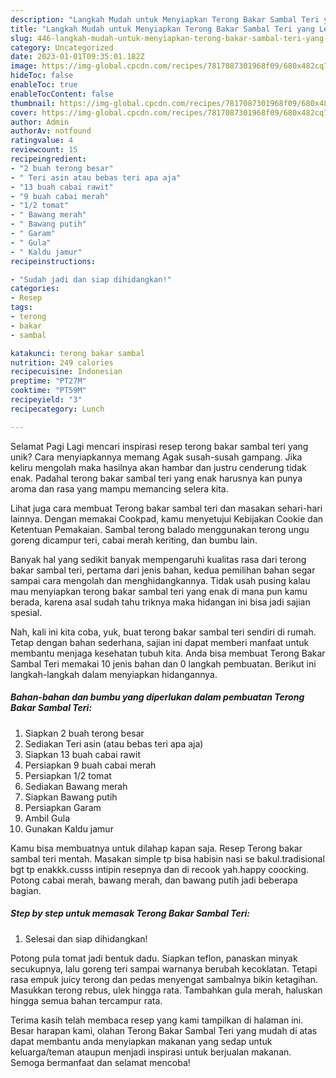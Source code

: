 ```yaml
---
description: "Langkah Mudah untuk Menyiapkan Terong Bakar Sambal Teri yang Lezat Sekali, Mantap"
title: "Langkah Mudah untuk Menyiapkan Terong Bakar Sambal Teri yang Lezat Sekali, Mantap"
slug: 446-langkah-mudah-untuk-menyiapkan-terong-bakar-sambal-teri-yang-lezat-sekali-mantap
category: Uncategorized
date: 2023-01-01T09:35:01.182Z
image: https://img-global.cpcdn.com/recipes/7817087301968f09/680x482cq70/terong-bakar-sambal-teri-foto-resep-utama.jpg
hideToc: false
enableToc: true
enableTocContent: false
thumbnail: https://img-global.cpcdn.com/recipes/7817087301968f09/680x482cq70/terong-bakar-sambal-teri-foto-resep-utama.jpg
cover: https://img-global.cpcdn.com/recipes/7817087301968f09/680x482cq70/terong-bakar-sambal-teri-foto-resep-utama.jpg
author: Admin
authorAv: notfound
ratingvalue: 4
reviewcount: 15
recipeingredient:
- "2 buah terong besar"
- " Teri asin atau bebas teri apa aja"
- "13 buah cabai rawit"
- "9 buah cabai merah"
- "1/2 tomat"
- " Bawang merah"
- " Bawang putih"
- " Garam"
- " Gula"
- " Kaldu jamur"
recipeinstructions:

- "Sudah jadi dan siap dihidangkan!"
categories:
- Resep
tags:
- terong
- bakar
- sambal

katakunci: terong bakar sambal 
nutrition: 249 calories
recipecuisine: Indonesian
preptime: "PT27M"
cooktime: "PT59M"
recipeyield: "3"
recipecategory: Lunch

---
```



Selamat Pagi Lagi mencari inspirasi resep terong bakar sambal teri yang unik? Cara menyiapkannya memang Agak susah-susah gampang. Jika keliru mengolah maka hasilnya akan hambar dan justru cenderung tidak enak. Padahal terong bakar sambal teri yang enak harusnya kan punya aroma dan rasa yang mampu memancing selera kita.


Lihat juga cara membuat Terong bakar sambal teri dan masakan sehari-hari lainnya. Dengan memakai Cookpad, kamu menyetujui Kebijakan Cookie dan Ketentuan Pemakaian. Sambal terong balado menggunakan terong ungu goreng dicampur teri, cabai merah keriting, dan bumbu lain.

Banyak hal yang sedikit banyak mempengaruhi kualitas rasa dari terong bakar sambal teri, pertama dari jenis bahan, kedua pemilihan bahan segar sampai cara mengolah dan menghidangkannya. Tidak usah pusing kalau mau menyiapkan terong bakar sambal teri yang enak di mana pun kamu berada, karena asal sudah tahu triknya maka hidangan ini bisa jadi sajian spesial.


Nah, kali ini kita coba, yuk, buat terong bakar sambal teri sendiri di rumah. Tetap dengan bahan sederhana, sajian ini dapat memberi manfaat untuk membantu menjaga kesehatan tubuh kita. Anda bisa membuat Terong Bakar Sambal Teri memakai 10 jenis bahan dan 0 langkah pembuatan. Berikut ini langkah-langkah dalam menyiapkan hidangannya.

<!--inarticleads1-->

##### Bahan-bahan dan bumbu yang diperlukan dalam pembuatan Terong Bakar Sambal Teri:

1. Siapkan 2 buah terong besar
1. Sediakan  Teri asin (atau bebas teri apa aja)
1. Siapkan 13 buah cabai rawit
1. Persiapkan 9 buah cabai merah
1. Persiapkan 1/2 tomat
1. Sediakan  Bawang merah
1. Siapkan  Bawang putih
1. Persiapkan  Garam
1. Ambil  Gula
1. Gunakan  Kaldu jamur


Kamu bisa membuatnya untuk dilahap kapan saja. Resep Terong bakar sambal teri mentah. Masakan simple tp bisa habisin nasi se bakul.tradisional bgt tp enakkk.cusss intipin resepnya dan di recook yah.happy coocking. Potong cabai merah, bawang merah, dan bawang putih jadi beberapa bagian. 

<!--inarticleads2-->

##### Step by step untuk memasak Terong Bakar Sambal Teri:


1. Selesai dan siap dihidangkan!

Potong pula tomat jadi bentuk dadu. Siapkan teflon, panaskan minyak secukupnya, lalu goreng teri sampai warnanya berubah kecoklatan. Tetapi rasa empuk juicy terong dan pedas menyengat sambalnya bikin ketagihan. Masukkan terong rebus, ulek hingga rata. Tambahkan gula merah, haluskan hingga semua bahan tercampur rata. 

Terima kasih telah membaca resep yang kami tampilkan di halaman ini. Besar harapan kami, olahan Terong Bakar Sambal Teri yang mudah di atas dapat membantu anda menyiapkan makanan yang sedap untuk keluarga/teman ataupun menjadi inspirasi untuk berjualan makanan. Semoga bermanfaat dan selamat mencoba!
